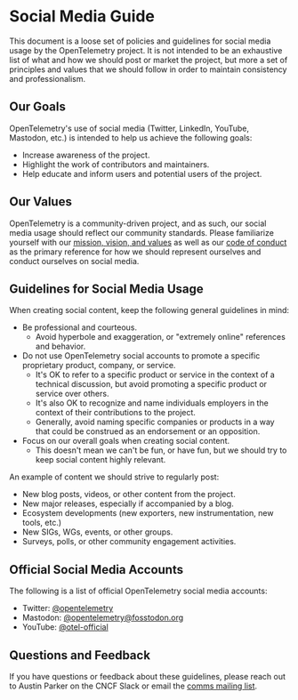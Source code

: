 # Social Media Guide

This document is a loose set of policies and guidelines for social media usage
by the OpenTelemetry project. It is not intended to be an exhaustive list of
what and how we should post or market the project, but more a set of principles
and values that we should follow in order to maintain consistency and
professionalism.

## Our Goals

OpenTelemetry's use of social media (Twitter, LinkedIn, YouTube, Mastodon, etc.)
is intended to help us achieve the following goals:

- Increase awareness of the project.
- Highlight the work of contributors and maintainers.
- Help educate and inform users and potential users of the project.

## Our Values

OpenTelemetry is a community-driven project, and as such, our social media usage
should reflect our community standards. Please familiarize yourself with our
[mission, vision, and values](./mission-vision-values.md) as well as our [code
of conduct](./code-of-conduct.md) as the primary reference for how we should
represent ourselves and conduct ourselves on social media.

## Guidelines for Social Media Usage

When creating social content, keep the following general guidelines in mind:

- Be professional and courteous.
  - Avoid hyperbole and exaggeration, or "extremely online" references and
  behavior.
- Do not use OpenTelemetry social accounts to promote a specific proprietary
  product, company, or service.
  - It's OK to refer to a specific product or service in the context of a
    technical discussion, but avoid promoting a specific product or service
    over others.
  - It's also OK to recognize and name individuals employers in the context of
    their contributions to the project.
  - Generally, avoid naming specific companies or products in a way that could
    be construed as an endorsement or an opposition.
- Focus on our overall goals when creating social content.
  - This doesn't mean we can't be fun, or have fun, but we should try to keep
    social content highly relevant.

An example of content we should strive to regularly post:

- New blog posts, videos, or other content from the project.
- New major releases, especially if accompanied by a blog.
- Ecosystem developments (new exporters, new instrumentation, new tools, etc.)
- New SIGs, WGs, events, or other groups.
- Surveys, polls, or other community engagement activities.

## Official Social Media Accounts

The following is a list of official OpenTelemetry social media accounts:

- Twitter: [@opentelemetry](https://twitter.com/opentelemetry)
- Mastodon: [@opentelemetry@fosstodon.org](https://fosstodon.org/@opentelemetry)
- YouTube: [@otel-official](https://youtube.com/@otel-official)

## Questions and Feedback

If you have questions or feedback about these guidelines, please reach out to
Austin Parker on the CNCF Slack or email the [comms mailing list](mailto:cncf-opentelemetry-comms@lists.cncf.io).